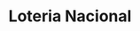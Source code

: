 ---
title: "Loteria Nacional"
url: /ciudad-autonoma-de-buenos-aires/loteria-nacional-paraguay/
shop: lotería
---